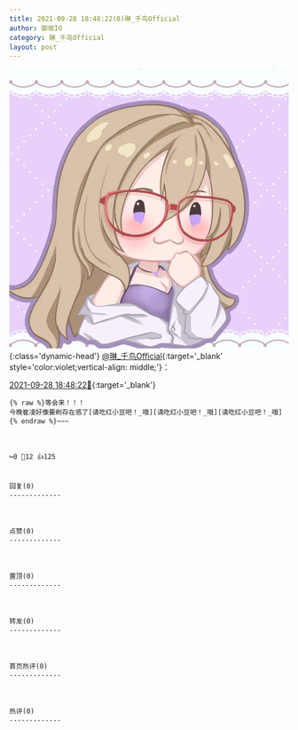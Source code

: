 ```yaml
---
title: 2021-09-28 18:48:22(0)琳_千鸟Official
author: 御坂IO
category: 琳_千鸟Official
layout: post
---
```


![img](/images/c0a88f85ebd0d056f37b114e0748e69556c8b488.jpg){:class='dynamic-head'}
[@琳_千鸟Official](https://space.bilibili.com/1620923329/dynamic){:target='_blank' style='color:violet;vertical-align: middle;'}：

[2021-09-28 18:48:22🔗](https://t.bilibili.com/575472798159362391){:target='_blank'}

~~~
{% raw %}等会来！！！
今晚崔凌好像要刷存在感了[请吃红小豆吧！_哦][请吃红小豆吧！_哦][请吃红小豆吧！_哦]
{% endraw %}~~~



↪️0 💬12 👍125


回复(0)
-------------



点赞(0)
-------------



置顶(0)
-------------



转发(0)
-------------



首页热评(0)
-------------



热评(0)
-------------



